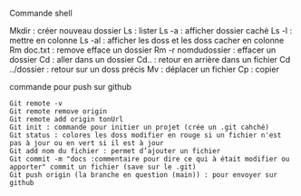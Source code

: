 Commande shell 

Mkdir : créer nouveau dossier 
Ls : lister
Ls -a : afficher dossier caché
Ls -l : mettre en colonne 
Ls -al : afficher les doss et les doss cacher en colonne
Rm doc.txt : remove efface un dossier
Rm -r nomdudossier : effacer un dossier
Cd : aller dans un dossier 
Cd.. : retour en arrière dans un fichier 
Cd ../dossier : retour sur un doss précis 
Mv : déplacer un fichier
Cp : copier 


commande pour push sur github

    Git remote -v 
    Git remote remove origin 
    Git remote add origin tonUrl
    Git init : commande pour initier un projet (crée un .git cahché)
	Git status : colores les doss modifier en rouge si un fichier n'est pas à jour ou en vert si il est à jour 
	Git add nom du fichier : permet d’ajouter un fichier 
	Git commit -m "docs :commentaire pour dire ce qui à était modifier ou apporter" commit un fichier (save sur le .git)
    Git push origin (la branche en question (main)) : pour envoyer sur github 

